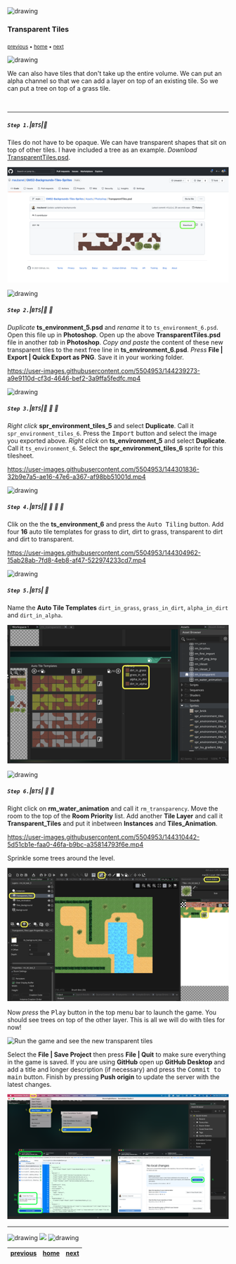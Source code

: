 <img src="https://via.placeholder.com/1000x4/45D7CA/45D7CA" alt="drawing" height="4px"/>

### Transparent Tiles

<sub>[previous](../animated-tiles/README.md#user-content-animated-tiles) • [home](../README.md#user-content-gms2-background-tiles--sprites---table-of-contents) • [next](../animations/README.md#user-content-animations)</sub>

<img src="https://via.placeholder.com/1000x4/45D7CA/45D7CA" alt="drawing" height="4px"/>

We can also have tiles that don't take up the entire volume.  We can put an alpha channel so that we can add a layer on top of an existing tile.  So we can put a tree on top of a grass tile.

<br>

---


##### `Step 1.`\|`BTS`|:small_blue_diamond:

Tiles do not have to be opaque.  We can have transparent shapes that sit on top of other tiles.  I have included a tree as an example.  *Download* [TransparentTiles.psd](../Assets/Photoshop/TransparentTiles.psd).

![Locate Inluded Files/TutorialResources/Photoshop/TransparentTree.psd](images/TransparentTreePSD.png)

<img src="https://via.placeholder.com/500x2/45D7CA/45D7CA" alt="drawing" height="2px" alt = ""/>

##### `Step 2.`\|`BTS`|:small_blue_diamond: :small_blue_diamond: 

*Duplicate* **ts_environment_5.psd** and *rename* it to `ts_environment_6.psd`. Open this file up in **Photoshop**.  Open up the above **TransparentTiles.psd** file in another *tab* in **Photoshop**. *Copy and paste* the content of these new transparent tiles to the next free line in **ts_environment_6.psd**. *Press* **File | Export | Quick Export as PNG**.  Save it in your working folder.

https://user-images.githubusercontent.com/5504953/144239273-a9e9110d-cf3d-4646-bef2-3a9ffa5fedfc.mp4

<img src="https://via.placeholder.com/500x2/45D7CA/45D7CA" alt="drawing" height="2px" alt = ""/>

##### `Step 3.`\|`BTS`|:small_blue_diamond: :small_blue_diamond: :small_blue_diamond:

*Right click* **spr_environment_tiles_5** and select **Duplicate**.  Call it `spr_environment_tiles_6`.  Press the <kbd>Import</kbd> button and select the image you exported above. *Right click* on **ts_environment_5** and select **Duplicate**. Call it `ts_environment_6`.  Select the **spr_environment_tiles_6** sprite for this tilesheet.

https://user-images.githubusercontent.com/5504953/144301836-32b9e7a5-ae16-47e6-a367-af98bb51001d.mp4

<img src="https://via.placeholder.com/500x2/45D7CA/45D7CA" alt="drawing" height="2px" alt = ""/>

##### `Step 4.`\|`BTS`|:small_blue_diamond: :small_blue_diamond: :small_blue_diamond: :small_blue_diamond:

Clik on the the **ts_environment_6** and press the <kbd>Auto Tiling</kbd> button. Add four **16** auto tile templates for grass to dirt, dirt to grass, transparent to dirt and dirt to transparent.

https://user-images.githubusercontent.com/5504953/144304962-15ab28ab-7fd8-4eb8-af47-522974233cd7.mp4

<img src="https://via.placeholder.com/500x2/45D7CA/45D7CA" alt="drawing" height="2px" alt = ""/>

##### `Step 5.`\|`BTS`| :small_orange_diamond:

Name the **Auto Tile Templates** `dirt_in_grass`, `grass_in_dirt`, `alpha_in_dirt` and `dirt_in_alpha`.

![name auto tile templates](images/nameAutoTiles.png)

<img src="https://via.placeholder.com/500x2/45D7CA/45D7CA" alt="drawing" height="2px" alt = ""/>

##### `Step 6.`\|`BTS`| :small_orange_diamond: :small_blue_diamond:

Right click on **rm_water_animation** and call it `rm_transparency`.  Move the room to the top of the **Room Priority** list. Add another **Tile Layer** and call it **Transparent_Tiles** and put it inbetween **Instances** and **Tiles_Animation**.

https://user-images.githubusercontent.com/5504953/144310442-5d51cb1e-faa0-46fa-b9bc-a35814793f6e.mp4

Sprinkle some trees around the level.

![Open rm_lbl_test_3 and add another Tile Layer and call it Transparent_Tiles and put it between Instances and Tiles_Animation and add some trees to the level](images/AddTreesToRoom.png)

Now *press* the <kbd>Play</kbd> button in the top menu bar to launch the game. You should see trees on top of the other layer.  This is all we will do with tiles for now! 

![Run the game and see the new transparent tiles](images/TransparentTiles.gif)

Select the **File | Save Project** then press **File | Quit** to make sure everything in the game is saved. If you are using **GitHub** open up **GitHub Desktop** and add a title and longer description (if necessary) and press the <kbd>Commit to main</kbd> button. Finish by pressing **Push origin** to update the server with the latest changes.

![save, quit, commit and push to github](images/GitHub.png)

___

<img src="https://via.placeholder.com/1000x4/dba81a/dba81a" alt="drawing" height="4px" alt = ""/>

<img src="https://via.placeholder.com/1000x100/45D7CA/000000/?text=Next Up - Animations">

<img src="https://via.placeholder.com/1000x4/dba81a/dba81a" alt="drawing" height="4px" alt = ""/>

| [previous](../animated-tiles/README.md#user-content-animated-tiles)| [home](../README.md#user-content-gms2-background-tiles--sprites---table-of-contents) | [next](../animations/README.md#user-content-animations)|
|---|---|---|
